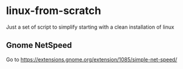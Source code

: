 # linux-from-scratch

Just a set of script to simplify starting with a clean installation of linux

## Gnome NetSpeed
Go to https://extensions.gnome.org/extension/1085/simple-net-speed/
